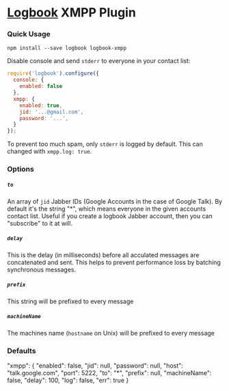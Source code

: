 [Logbook](https://github.com/jpillora/node-logbook) XMPP Plugin
============

### Quick Usage

```
npm install --save logbook logbook-xmpp
```

Disable console and send `stderr` to everyone in your contact list:

``` javascript
require('logbook').configure({
  console: {
    enabled: false
  },
  xmpp: {
    enabled: true,
    jid: '...@gmail.com',
    password: '...',
  }
});
```

To prevent too much spam, only `stderr` is logged by default.
This can changed with `xmpp.log: true`.

### Options

##### `to`

An array of `jid` Jabber IDs (Google Accounts in the case of Google Talk).
By default it's the string "*", which means everyone in the given
accounts contact list. Useful if you create
a logbook Jabber account, then you can "subscribe" to it at will.

##### `delay`

This is the delay (in milliseconds) before all acculated messages are concatenated and sent.
This helps to prevent performance loss by batching synchronous messages.

##### `prefix`

This string will be prefixed to every message

##### `machineName`

The machines name (`hostname` on Unix) will be prefixed to every message

### Defaults

  "xmpp": {
    "enabled": false,
    "jid": null,
    "password": null,
    "host": "talk.google.com",
    "port": 5222,
    "to": "*",
    "prefix": null,
    "machineName": false,
    "delay": 100,
    "log": false,
    "err": true
  }